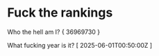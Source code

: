 # Fuck the rankings

Who the hell am I?
{ 36969730 }

What fucking year is it?
[ 2025-06-01T00:50:00Z ]
